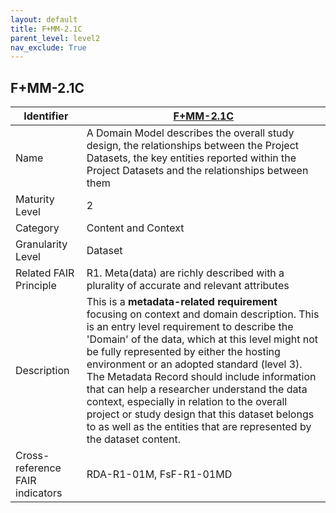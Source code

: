 ```yaml
---
layout: default
title: F+MM-2.1C
parent_level: level2
nav_exclude: True
---
```


## F+MM-2.1C

| Identifier | [F+MM-2.1C](https://github.com/FAIRplus/Data-Maturity/blob/indicator-definitions/docs/_indicators/D.%20F+MM-2.1C.md) |
| ---------- | ----------|
| Name | A Domain Model describes the overall study design, the relationships between the Project Datasets, the key entities reported within the Project Datasets and the relationships between them |
| Maturity Level | 2 |
| Category | Content and Context |
| Granularity Level | Dataset |
| Related FAIR Principle | R1. Meta(data) are richly described with a plurality of accurate and relevant attributes |
| Description | This is a **metadata-related requirement** focusing on context and domain description. This is an entry level requirement to describe the 'Domain' of the data, which at this level might not be fully represented by either the hosting environment or an adopted standard (level 3). The Metadata Record should include information that can help a researcher understand the data context, especially in relation to the overall project or study design that this dataset belongs to as well as the entities that are represented by the dataset content. |
| Cross-reference FAIR indicators | RDA-R1-01M, FsF-R1-01MD  |
